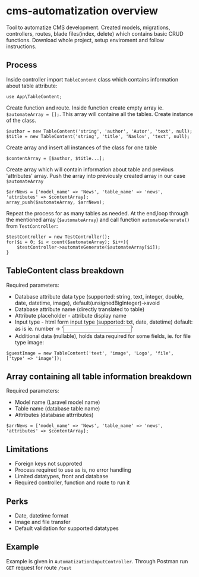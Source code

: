 # cms-automatization overview

Tool to automatize CMS development. Created models, migrations, controllers, routes, blade files(index, delete) which contains basic CRUD functions.
Download whole project, setup enviroment and follow instructions.

## Process
Inside controller import `TableContent` class which contains information about table attribute:

`use App\TableContent;`

Create function and route. Inside function create empty array ie. `$automateArray = [];`. This array will containe all the tables.
Create instance of the class.

```
$author = new TableContent('string', 'author', 'Autor', 'text', null);
$title = new TableContent('string', 'title', 'Naslov', 'text', null);
```
Create array and insert all instances of the class for one table

```
$contentArray = [$author, $title...];
```

Create array which will contain information about table and previous 'attributes' array. Push the array into previously created array in our case `$automateArray`

```
$arrNews = ['model_name' => 'News', 'table_name' => 'news', 'attributes' => $contentArray];
array_push($automateArray, $arrNews);
```

Repeat the process for as many tables as needed.
At the end,loop through the mentioned array (`$automateArray`) and call function `automateGenerate()` from `TestController`:

```
$testController = new TestController();
for($i = 0; $i < count($automateArray); $i++){
    $testController->automateGenerate($automateArray[$i]);
}
```
## TableContent class breakdown

Required parameters:

- Database attribute data type (supported: string, text, integer, double, date, datetime, image), default(unsignedBigInteger)->avoid
- Database attribute name (directly translated to table)
- Attribute placeholder - attribute display name
- Input type - html form input type (supported: txt, date, datetime) default: as is ie. number -> '<input type="number"/>'
- Additional data (nullable), holds data required for some fields, ie. for file type image:

```
$guestImage = new TableContent('text', 'image', 'Logo', 'file', ['type' => 'image']);
```

## Array containing all table information breakdown

Required parameters:

- Model name (Laravel model name)
- Table name (database table name)
- Attributes (database attrributes)

```
$arrNews = ['model_name' => 'News', 'table_name' => 'news', 'attributes' => $contentArray];
```

## Limitations

- Foreign keys not supproted
- Process required to use as is, no error handling
- Limited datatypes, front and database
- Required controller, function and route to run it

## Perks

- Date, datetime format
- Image and file transfer
- Default validation for supported datatypes

## Example 

Example is given in `AutomatizationInputController`. Through Postman run `GET` request for route `/test`
